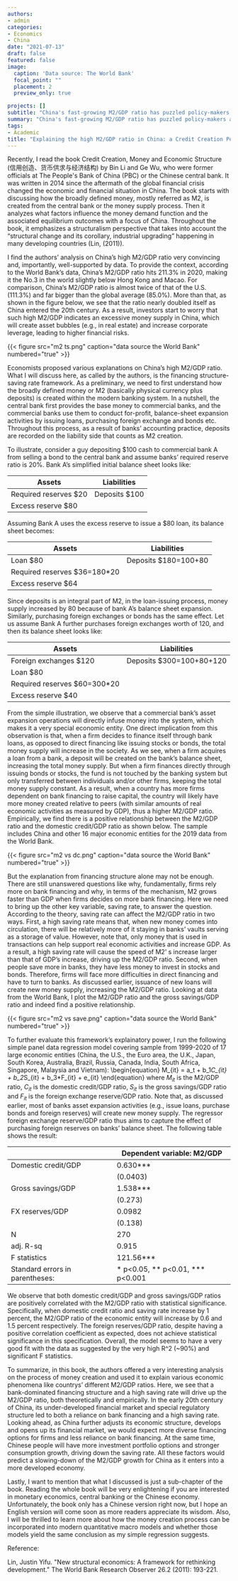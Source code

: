 ```yaml
---
authors:
- admin
categories:
- Economics
- China
date: "2021-07-13"
draft: false
featured: false
image:
  caption: 'Data source: The World Bank'
  focal_point: ""
  placement: 2
  preview_only: true

projects: []
subtitle: "China's fast-growing M2/GDP ratio has puzzled policy-makers and investors for years. I recently read a book by former Chinese central bankers who explain it from a credit creation perspective. Here are a snapshot of their analysis and some data verification."
summary: "China's fast-growing M2/GDP ratio has puzzled policy-makers and investors for years. I recently read a book by former Chinese central bankers who explain it from a credit creation perspective. Here are a snapshot of their analysis and some data verification."
tags:
- Academic
title: "Explaining the high M2/GDP ratio in China: a Credit Creation Perspective"
---
```


Recently, I read the book Credit Creation, Money and Economic Structure (信用创造、货币供求与经济结构) by Bin Li and Ge Wu, who were former officials at The People's Bank of China (PBC) or the Chinese central bank. It was written in 2014 since the aftermath of the global financial crisis changed the economic and financial situation in China. The book starts with discussing how the broadly defined money, mostly referred as M2, is created from the central bank or the money supply process. Then it analyzes what factors influence the money demand function and the associated equilibrium outcomes with a focus of China. Throughout the book, it emphasizes a structuralism perspective that takes into account the “structural change and its corollary, industrial upgrading” happening in many developing countries (Lin, (2011)). 

I find the authors’ analysis on China’s high M2/GDP ratio very convincing and, importantly, well-supported by data. To provide the context, according to the World Bank’s data, China’s M2/GDP ratio hits 211.3% in 2020, making it the No.3 in the world slightly below Hong Kong and Macao. For comparison, China’s M2/GDP ratio is almost twice of that of the U.S. (111.3%) and far bigger than the global average (85.0%). More than that, as shown in the figure below, we see that the ratio nearly doubled itself as China entered the 20th century. As a result, investors start to worry that such high M2/GDP indicates an excessive money supply in China, which will create asset bubbles (e.g., in real estate) and increase corporate leverage, leading to higher financial risks.

{{< figure src="m2 ts.png" caption="data source the World Bank" numbered="true" >}}

Economists proposed various explanations on China’s high M2/GDP ratio. What I will discuss here, as called by the authors, is the financing structure-saving rate framework. As a preliminary, we need to first understand how the broadly defined money or M2 (basically physical currency plus deposits) is created within the modern banking system. In a nutshell, the central bank first provides the base money to commercial banks, and the commercial banks use them to conduct for-profit, balance-sheet expansion activities by issuing loans, purchasing foreign exchange and bonds etc. Throughout this process, as a result of banks’ accounting practice, deposits are recorded on the liability side that counts as M2 creation. 

To illustrate, consider a guy depositing $100 cash to commercial bank A from selling a bond to the central bank and assume banks’ required reserve ratio is 20%. Bank A’s simplified initial balance sheet looks like:

| Assets           | Liabilities                    |
| ------------------| ------------------------------ |
| Required reserves $20  | Deposits $100           |
| Excess reserve $80   |             |

Assuming Bank A uses the excess reserve to issue a $80 loan, its balance sheet becomes:

| Assets           | Liabilities                    |
| ------------------| ------------------------------ |
| Loan $80           |  Deposits $180=100+80      |
| Required reserves $36=180*20  |           |
| Excess reserve $64   |             |

Since deposits is an integral part of M2, in the loan-issuing process, money supply increased by 80 because of bank A’s balance sheet expansion. Similarly, purchasing foreign exchanges or bonds has the same effect. Let us assume Bank A further purchases foreign exchanges worth of 120, and then its balance sheet looks like: 

| Assets           | Liabilities                    |
| ------------------| ------------------------------ |
| Foreign exchanges $120 | Deposits $300=100+80+120  |
| Loan $80           |        |
| Required reserves $60=300*20  |           |
| Excess reserve $40   |             |

From the simple illustration, we observe that a commercial bank’s asset expansion operations will directly infuse money into the system, which makes it a very special economic entity. One direct implication from this observation is that, when a firm decides to finance itself through bank loans, as opposed to direct financing like issuing stocks or bonds, the total money supply will increase in the society. As we see, when a firm acquires a loan from a bank, a deposit will be created on the bank’s balance sheet, increasing the total money supply. But when a firm finances directly through issuing bonds or stocks, the fund is not touched by the banking system but only transferred between individuals and/or other firms, keeping the total money supply constant. As a result, when a country has more firms dependent on bank financing to raise capital, the country will likely have more money created relative to peers (with similar amounts of real economic activities as measured by GDP), thus a higher M2/GDP ratio. Empirically, we find there is a positive relationship between the M2/GDP ratio and the domestic credit/GDP ratio as shown below. The sample includes China and other 16 major economic entities for the 2019 data from the World Bank. 

{{< figure src="m2 vs dc.png" caption="data source the World Bank" numbered="true" >}}

But the explanation from financing structure alone may not be enough. There are still unanswered questions like why, fundamentally, firms rely more on bank financing and why, in terms of the mechanism, M2 grows faster than GDP when firms decides on more bank financing. Here we need to bring up the other key variable, saving rate, to answer the question. According to the theory, saving rate can affect the M2/GDP ratio in two ways. First, a high saving rate means that, when new money comes into circulation, there will be relatively more of it staying in banks’ vaults serving as a storage of value. However, note that, only money that is used in transactions can help support real economic activities and increase GDP. As a result, a high saving rate will cause the speed of M2’ s increase larger than that of GDP’s increase, driving up the M2/GDP ratio. Second, when people save more in banks, they have less money to invest in stocks and bonds. Therefore, firms will face more difficulties in direct financing and have to turn to banks. As discussed earlier, issuance of new loans will create new money supply, increasing the M2/GDP ratio. Looking at data from the World Bank, I plot the M2/GDP ratio and the gross savings/GDP ratio and indeed find a positive relationship.

{{< figure src="m2 vs save.png" caption="data source the World Bank" numbered="true" >}}

To further evaluate this framework’s explainatory power, I run the following simple panel data regression model covering sample from 1999-2020 of 17 large economic entities (China, the U.S., the Euro area, the U.K., Japan, South Korea, Australia, Brazil, Russia, Canada, India, South Africa, Singapore, Malaysia and Vietnam):
\begin{equation}
M_{it} = a_t + b_1*C_{it} + b_2*S_{it} + b_3*F_{it} + e_{it}
\end{equation}
where $M_{it}$ is the M2/GDP ratio, $C_{it}$ is the domestic credit/GDP ratio, $S_{it}$ is the gross savings/GDP ratio and $F_{it}$ is the foreign exchange reserve/GDP ratio. Note that, as discussed earlier, most of banks asset expansion activities (e.g., issue loans, purchase bonds and foreign reserves) will create new money supply. The regressor foreign exchange reserve/GDP ratio thus aims to capture the effect of purchasing foreign reserves on banks’ balance sheet. The following table shows the result:

|                                                                               |     Dependent variable: M2/GDP|
|-------------------------------------------------------------------------------|------------------------------|
|     Domestic credit/GDP                                                       |     0.630***        |
|                                                           |         (0.0403)    |
|     Gross savings/GDP                                                         |     1.538***        |
|                                                            |        (0.273)     |
|     FX reserves/GDP                                                           |     0.0982          |
|                                                             |         (0.138)       |
|     N                                                                         |     270                      |
|     adj. R-sq                                                                 |     0.915                    |
|     F statistics                                                              |     121.56***                |
|     Standard errors in parentheses:     |                               * p<0.05, ** p<0.01, *** p<0.001  |

We observe that both domestic credit/GDP and gross savings/GDP ratios are positively correlated with the M2/GDP ratio with statistical significance. Specifically, when domestic credit ratio and saving rate increase by 1 percent, the M2/GDP ratio of the economic entity will increase by 0.6 and 1.5 percent respectively. The foreign reserves/GDP ratio, despite having a positive correlation coefficient as expected, does not achieve statistical significance in this specification. Overall, the model seems to have a very good fit with the data as suggested by the very high R^2 (~90%) and significant F statistics. 

To summarize, in this book, the authors offered a very interesting analysis on the process of money creation and used it to explain various economic phenomena like countrys’ different M2/GDP ratios. Here, we see that a bank-dominated financing structure and a high saving rate will drive up the M2/GDP ratio, both theoretically and empirically. In the early 20th century of China, its under-developed financial market and special regulatory structure led to both a reliance on bank financing and a high saving rate. Looking ahead, as China further adjusts its economic structure, develops and opens up its financial market, we would expect more diverse financing options for firms and less reliance on bank financing. At the same time, Chinese people will have more investment portfolio options and stronger consumption growth, driving down the saving rate. All these factors would predict a slowing-down of the M2/GDP growth for China as it enters into a more developed economy.

Lastly, I want to mention that what I discussed is just a sub-chapter of the book. Reading the whole book will be very enlightening if you are interested in monetary economics, central banking or the Chinese economy. Unfortunately, the book only has a Chinese version right now, but I hope an English version will come soon as more readers appreciate its wisdom. Also, I will be thrilled to learn more about how the money creation process can be incorporated into modern quantitative macro models and whether those models yield the same conclusion as my simple regression suggests. 



Reference:

Lin, Justin Yifu. "New structural economics: A framework for rethinking development." The World Bank Research Observer 26.2 (2011): 193-221.







